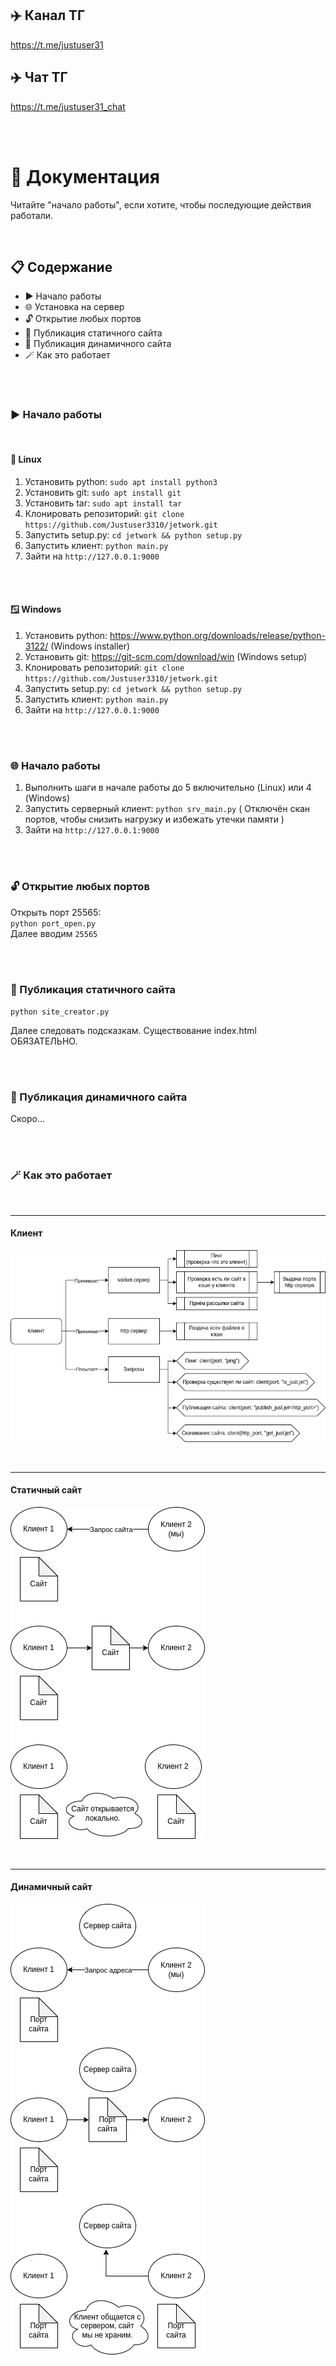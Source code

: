 ## ✈️ Канал ТГ
https://t.me/justuser31
## ✈️ Чат ТГ
https://t.me/justuser31_chat

<br>
<br>

# 📃 Документация
Читайте "начало работы", если хотите, чтобы последующие действия работали.

<br>

## 📋 Содержание
- ▶️ Начало работы
- 🌐 Установка на сервер
- 🔓 Открытие любых портов
- 📎 Публикация статичного сайта
- 📎 Публикация динамичного сайта
- 🪄 Как это работает


<br>
<br>

### ▶️ Начало работы

<br>

#### 🐧 Linux
1. Установить python: `sudo apt install python3`
2. Установить git: `sudo apt install git`
3. Установить tar: `sudo apt install tar`
4. Клонировать репозиторий: `git clone https://github.com/Justuser3310/jetwork.git`
5. Запустить setup.py: `cd jetwork && python setup.py`
6. Запустить клиент: `python main.py`
7. Зайти на `http://127.0.0.1:9000`

<br>
<br>

#### 🪟 Windows
1. Установить python: https://www.python.org/downloads/release/python-3122/ (Windows installer)
2. Установить git: https://git-scm.com/download/win (Windows setup)
3. Клонировать репозиторий: `git clone https://github.com/Justuser3310/jetwork.git`
4. Запустить setup.py: `cd jetwork && python setup.py`
5. Запустить клиент: `python main.py`
6. Зайти на `http://127.0.0.1:9000`

<br>
<br>

### 🌐 Начало работы

1. Выполнить шаги в начале работы до 5 включительно (Linux) или 4 (Windows)
2. Запустить серверный клиент: `python srv_main.py`
( Отключён скан портов, чтобы снизить нагрузку и избежать утечки памяти )
3. Зайти на `http://127.0.0.1:9000`

<br>
<br>

### 🔓 Открытие любых портов
Открыть порт 25565: \
`python port_open.py` \
Далее вводим `25565`

<br>
<br>

### 📎 Публикация статичного сайта
`python site_creator.py`

Далее следовать подсказкам.
Существование index.html ОБЯЗАТЕЛЬНО.

<br>
<br>

### 📎 Публикация динамичного сайта

Скоро...

<br>
<br>

### 🪄 Как это работает

<br>

***
#### Клиент

![](https://github.com/Justuser3310/jetwork/blob/main/images/jetwork_client.png)

<br>

***
#### Статичный сайт

![](https://github.com/Justuser3310/jetwork/blob/main/images/jetwork_static.png)

<br>

***
#### Динамичный сайт

![](https://github.com/Justuser3310/jetwork/blob/main/images/jetwork_dynamic.png)

